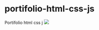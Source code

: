 # portifolio-html-css-js
Portifolio html css j
<img src="https://instagram.fcgh15-1.fna.fbcdn.net/v/t51.2885-15/303928317_1206575429920026_660759132958528710_n.jpg?stp=dst-jpg_e15_s320x320&_nc_ht=instagram.fcgh15-1.fna.fbcdn.net&_nc_cat=106&_nc_ohc=8hIfoFBhgtcAX9op7dZ&edm=ABJHkxYAAAAA&ccb=7-5&ig_cache_key=MjkxNzAyNzkyMjYyMTEyNzc0Mg%3D%3D.2-ccb7-5&oh=00_AT_Alivm5AYLePTN5habPNasl4SMf_UZrwmhjvAXo0XeaQ&oe=6315EE74&_nc_sid=fa978c">
